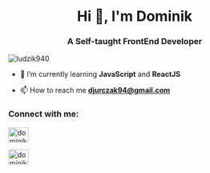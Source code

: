 <h1 align="center">Hi 👋, I'm Dominik</h1>
<h3 align="center">A Self-taught FrontEnd Developer</h3>

<p align="left"> <img src="https://komarev.com/ghpvc/?username=ludzik940&label=Profile%20views&color=0e75b6&style=flat" alt="ludzik940" /> </p>

- 🌱 I’m currently learning **JavaScript** and **ReactJS**

- 📫 How to reach me **djurczak94@gmail.com**

<h3 align="left">Connect with me:</h3>
<p align="left">
<a href="https://instagram.com/dominikcode" target="blank"><img align="center" src="https://raw.githubusercontent.com/rahuldkjain/github-profile-readme-generator/master/src/images/icons/Social/instagram.svg" alt="dominikcode" height="30" width="40" /></a>
</p>

<p align="left">
  <a href="https://www.linkedin.com/in/dominik-jurczak-019b13181/" target="blank">
  <img align="center" 
    src=""https://skillicons.dev/icons?i=linkedin" 
    alt="dominikcode" 
    height="30" 
    width="40" />
  </a>
</p>



